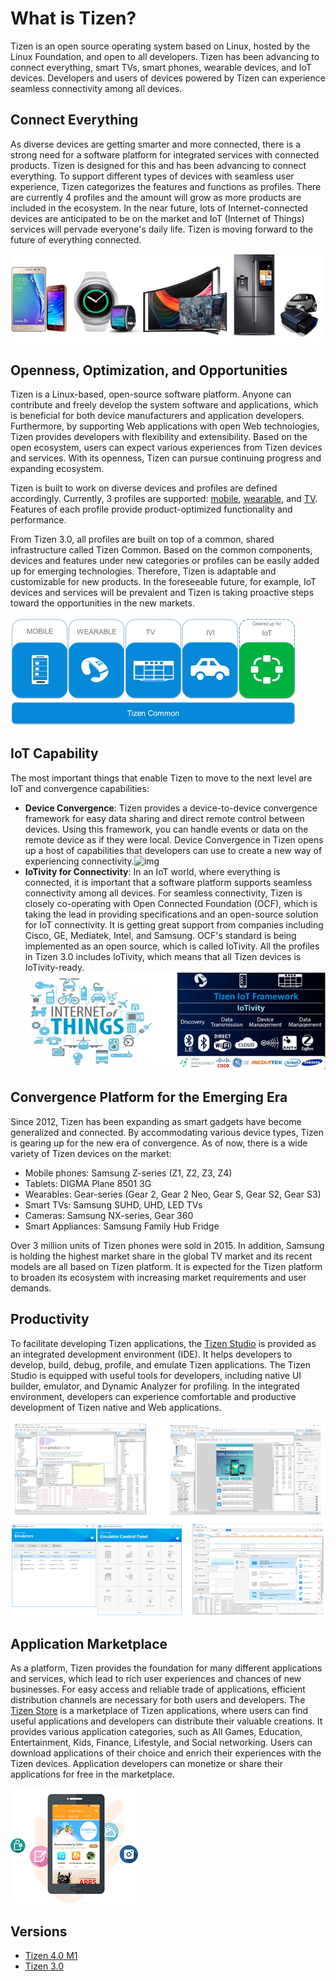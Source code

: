 # What is Tizen?

Tizen is an open source operating system based on Linux, hosted by the Linux Foundation, and open to all developers.  Tizen has been advancing to connect everything, smart TVs, smart phones, wearable devices, and IoT devices. Developers and users of devices powered by Tizen can experience seamless connectivity among all devices.



## Connect Everything

As diverse devices are getting smarter and more connected, there is a strong need for a software platform for integrated services with connected products. Tizen is designed for this and has been advancing to connect everything. To support different types of devices with seamless user experience, Tizen categorizes the features and functions as profiles. There are currently 4 profiles and the amount will grow as more products are included in the ecosystem. In the near future, lots of Internet-connected devices are anticipated to be on the market and IoT (Internet of Things) services will pervade everyone's daily life. Tizen is moving forward to the future of everything connected.

![img](media/about_tizen_1.png)

## Openness, Optimization, and Opportunities

Tizen is a Linux-based, open-source software platform. Anyone can contribute and freely develop the system software and applications, which is beneficial for both device manufacturers and application developers. Furthermore, by supporting Web applications with open Web technologies, Tizen provides developers with flexibility and extensibility. Based on the open ecosystem, users can expect various experiences from Tizen devices and services. With its openness, Tizen can pursue continuing progress and expanding ecosystem.

Tizen is built to work on diverse devices and profiles are defined accordingly. Currently, 3 profiles are supported: [mobile](what-is-tizen/mobile.md), [wearable](what-is-tizen/wearable.md), and [TV](what-is-tizen/tv). Features of each profile provide product-optimized functionality and performance.

From Tizen 3.0, all profiles are built on top of a common, shared infrastructure called Tizen Common. Based on the common components, devices and features under new categories or profiles can be easily added up for emerging technologies. Therefore, Tizen is adaptable and customizable for new products. In the foreseeable future, for example, IoT devices and services will be prevalent and Tizen is taking proactive steps toward the opportunities in the new markets.

![img](media/about_tizen_2.png)

## IoT Capability 

The most important things that enable Tizen to move to the next level are IoT and convergence capabilities:

- **Device Convergence**: Tizen provides a device-to-device convergence framework for easy data sharing and direct remote control between devices. Using this framework, you can handle events or data on the remote device as if they were local. Device Convergence in Tizen opens up a host of capabilities that developers can use to create a new way of experiencing connectivity.![img](https://developer.tizen.org/sites/default/files/images/about_tizen_5.png)
- **IoTivity for Connectivity**: In an IoT world, where everything is connected, it is important that a software platform supports seamless connectivity among all devices. For seamless connectivity, Tizen is closely co-operating with Open Connected Foundation (OCF), which is taking the lead in providing specifications and an open-source solution for IoT connectivity. It is getting great support from companies including Cisco, GE, Mediatek, Intel, and Samsung. OCF's standard is being implemented as an open source, which is called IoTivity. All the profiles in Tizen 3.0 includes IoTivity, which means that all Tizen devices is IoTivity-ready.
  ![img](media/about_tizen_6.png)



## Convergence Platform for the Emerging Era

Since 2012, Tizen has been expanding as smart gadgets have become generalized and connected. By accommodating various device types, Tizen is gearing up for the new era of convergence. As of now, there is a wide variety of Tizen devices on the market:

- Mobile phones: Samsung Z-series (Z1, Z2, Z3, Z4)
- Tablets: DIGMA Plane 8501 3G
- Wearables: Gear-series (Gear 2, Gear 2 Neo, Gear S, Gear S2, Gear S3)
- Smart TVs: Samsung SUHD, UHD, LED TVs
- Cameras: Samsung NX-series, Gear 360
- Smart Appliances: Samsung Family Hub Fridge

Over 3 million units of Tizen phones were sold in 2015. In addition, Samsung is holding the highest market share in the global TV market and its recent models are all based on Tizen platform. It is expected for the Tizen platform to broaden its ecosystem with increasing market requirements and user demands.



## Productivity

To facilitate developing Tizen applications, the [Tizen Studio](https://developer.tizen.org/development/tizen-studio) is provided as an integrated development environment (IDE). It helps developers to develop, build, debug, profile, and emulate Tizen applications. The Tizen Studio is equipped with useful tools for developers, including native UI builder, emulator, and Dynamic Analyzer for profiling. In the integrated environment, developers can experience comfortable and productive development of Tizen native and Web applications.

![img](media/about_tizen_3.png)

## Application Marketplace

As a platform, Tizen provides the foundation for many different applications and services, which lead to rich user experiences and chances of new businesses. For easy access and reliable trade of applications, efficient distribution channels are necessary for both users and developers. The [Tizen Store](http://www.tizenstore.com/) is a marketplace of Tizen applications, where users can find useful applications and developers can distribute their valuable creations. It provides various application categories, such as All Games, Education, Entertainment, Kids, Finance, Lifestyle, and Social networking. Users can download applications of their choice and enrich their experiences with the Tizen devices. Application developers can monetize or share their applications for free in the marketplace.

![img](media/about_tizen_4.png)

## Versions

- [Tizen 4.0 M1](versions/tizen-4-0-m1.md)
- [Tizen 3.0](versions/tizen-3-0.md)
